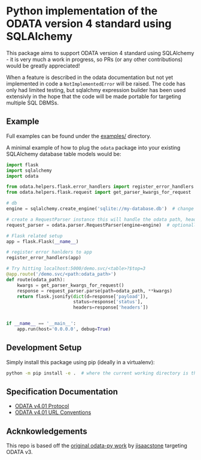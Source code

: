 # Python implementation of the ODATA version 4 standard using SQLAlchemy

This package aims to support ODATA version 4 standard using SQLAlchemy - it is very much a work in progress, so PRs (or any other contributions) would be greatly appreciated!

When a feature is described in the odata documentation but not yet implemented in code a `NotImplementedError` will be raised.
The code has only had limited testing, but sqlalchmy expression builder has been used extensivly in the hope that the code will be made portable for targeting multiple SQL DBMSs.

## Example

Full examples can be found under the [examples/](https://github.com/Liam-Deacon/odata-py/tree/master/examples) directory.

A minimal example of how to plug the `odata` package into your existing SQLAlchemy database table models would be:

```python
import flask
import sqlalchemy
import odata

from odata.helpers.flask.error_handlers import register_error_handlers
from odata.helpers.flask.request import get_parser_kwargs_for_request

# db
engine = sqlalchemy.create_engine('sqlite://my-database.db')  # change this to your own (preexisting) database and specify engine options to suit

# create a RequestParser instance this will handle the odata path, headers, query args parsing
request_parser = odata.parser.RequestParser(engine=engine)  # optionally provide tables and dialect kwargs

# Flask related setup
app = flask.Flask(__name__)

# register error hanlders to app
register_error_handlers(app)

# Try hitting localhost:5000/demo.svc/<table>?$top=3
@app.route('/demo.svc/<path:odata_path>')
def route(odata_path):
    kwargs = get_parser_kwargs_for_request()
    response = request_parser.parse(path=odata_path, **kwargs)
    return flask.jsonify(dict(d=response['payload']),
                         status=response['status'],
                         headers=response['headers'])


if __name__ == '__main__':
    app.run(host='0.0.0.0', debug=True)

```

## Development Setup

Simply install this package using pip (ideally in a virtualenv):

```bash
python -m pip install -e .  # where the current working directory is the repo root
```

## Specification Documentation

- [ODATA v4.01 Protocol](https://docs.oasis-open.org/odata/odata/v4.01/odata-v4.01-part1-protocol.html)
- [ODATA v4.01 URL Conventions](https://docs.oasis-open.org/odata/odata/v4.01/os/part2-url-conventions/odata-v4.01-os-part2-url-conventions.html)

## Acknkowledgements

This repo is based off the [original odata-py work](https://github.com/jisaacstone/odata-py) by [jisaacstone](https://github.com/jisaacstone) targeting ODATA v3. 
